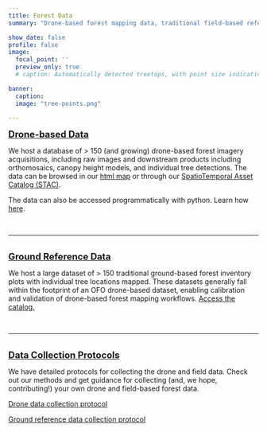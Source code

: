 ```yaml
---
title: Forest Data
summary: "Drone-based forest mapping data, traditional field-based reference data, and guidance for new data collection"

show_date: false
profile: false
image:
  focal_point: ''
  preview_only: true
  # caption: Automatically detected treetops, with point size indicating tree height, overlaid on drone-derived orthoimagery from the Tahoe National Forest

banner:
  caption:
  image: "tree-points.png"

---
```



<a href="drone/" style="font-size: 1.3em;">
  <i class="fa-regular fa-images"></i> <strong>Drone-based Data</strong>
</a>


 We host a database of > 150 (and growing) drone-based forest imagery acquisitions, including raw images and downstream products including orthomosaics, canopy height models, and individual tree detections. The data can be browsed in our <a href="/data/drone/">html map</a> or through our <a href="https://radiantearth.github.io/stac-browser/#/external/stac.cyverse.org/">SpatioTemporal Asset Catalog (STAC)</a>.

The data can also be accessed programmatically with python. Learn how [here](https://github.com/open-forest-observatory/stac?tab=readme-ov-file#access-ofo-data-with-python).

<br>

---

<br>

<a href="ground-ref/" style="font-size: 1.3em;">
  <i class="fa-solid fa-tree"></i> <strong>Ground Reference Data</strong>
</a>

We host a large dataset of > 150 traditional ground-based forest inventory plots with individual tree locations mapped. These datasets generally fall within the footprint of an OFO drone-based dataset, enabling calibration and validation of drone-based forest mapping workflows. [Access the catalog.](ground-ref/)

<br>

---

<br>

<a href="/workflows/data-collection" style="font-size: 1.3em;">
  <i class="fa-solid fa-clipboard-list"></i> <strong>Data Collection Protocols</strong>
</a>

 We have detailed protocols for collecting the drone and field data. Check out our methods and get guidance for collecting (and, we hope, contributing!) your own drone and field-based forest data.  
 
 [<i class="fa-solid fa-plane"></i> Drone data collection protocol](/workflows/data-collection/drone/)
 
 [<i class="fa-solid fa-clipboard-list"></i> Ground reference data collection protocol](/workflows/data-collection/ground-reference/)
 

<br>

